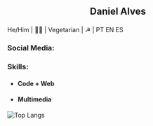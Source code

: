  ## <p style='text-align: center;'> Daniel Alves </p>
He/Him | 🏳️‍🌈 | Vegetarian | ☭ | PT EN ES 


### Social Media:


### Skills:
* ####  Code + Web

 
* #### Multimedia

![Top Langs](https://github-readme-stats.vercel.app/api/top-langs/?username=coolalves&theme=dark)

<!--
**coolalves/coolalves** is a ✨ _special_ ✨ repository because its `README.md` (this file) appears on your GitHub profile.

 
